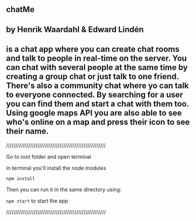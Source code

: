
## chatMe
## by Henrik Waardahl & Edward Lindén

## is a chat app where you can create chat rooms and talk to people in real-time on the server. You can chat with several people at the same time by creating a group chat or just talk to one friend. There's also a community chat where yo can talk to everyone connected. By searching for a user you can find them and start a chat with them too. Using google maps API you are also able to see who's online on a map and press their icon to see their name. 


//////////////////////////////////////////////////////

Go to root folder and open terminal

in terminal you'll install the node modules

``` npm install ```

Then you can run it in the same directory using:

``` npm start ``` to start the app

//////////////////////////////////////////////////////


